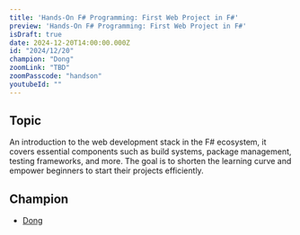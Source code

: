 ```yaml
---
title: 'Hands-On F# Programming: First Web Project in F#'
preview: 'Hands-On F# Programming: First Web Project in F#'
isDraft: true
date: 2024-12-20T14:00:00.000Z
id: "2024/12/20"
champion: "Dong"
zoomLink: "TBD"
zoomPasscode: "handson"
youtubeId: ""
---
```


## Topic

An introduction to the web development stack in the F# ecosystem, it covers essential components such as build systems, package management, testing frameworks, and more. The goal is to shorten the learning curve and empower beginners to start their projects efficiently.

## Champion

- [Dong](https://github.com/kirisky)
